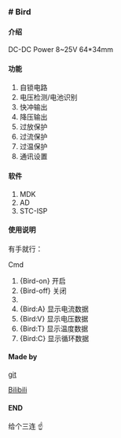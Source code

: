 ### # Bird


#### 介绍
DC-DC Power
8~25V
64*34mm

#### 功能
1. 自锁电路 
2. 电压检测/电池识别 
3. 快冲输出 
4. 降压输出 
5. 过放保护 
6. 过流保护 
7. 过温保护 
8. 通讯设置 


#### 软件

1.  MDK
2.  AD
3.  STC-ISP

#### 使用说明

有手就行：

Cmd

1. {Bird-on}		开启
1. {Bird-off}		关闭
1. 
1. {Bird:A}			显示电流数据
1. {Bird:V}			显示电压数据
1. {Bird:T}			显示温度数据
1. {Bird:C}			显示循环数据


#### Made by
[git](http://gitee.com/Swiper_witty)

[Bilibili](http://space.bilibili.com/102898291)
#### END

给个三连 :point_up: 
